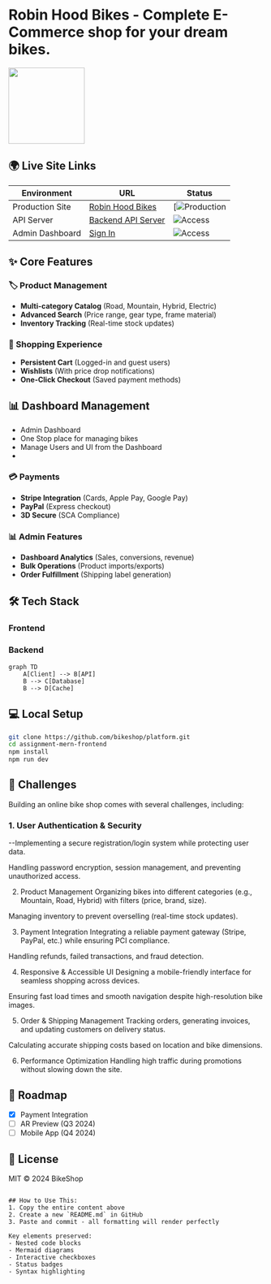 # Robin Hood Bikes - Complete E-Commerce shop for your dream bikes.

<img src="https://i.ibb.co/Fq4pw7qP/pngtree-bikes-shop-logo-design-template-vector-picture-image-3607389.png" height="150" width="150" />

## 🌍 Live Site Links
| Environment       | URL                          | Status |
|-------------------|------------------------------|--------|
| Production Site   | [Robin Hood Bikes](https://fabulous-souffle-8e4056.netlify.app/) | [![Production](https://img.shields.io/website?url=https%3A%2F%2Ffabulous-souffle-8e4056.netlify.app/) |
| API Server        | [Backend API Server]( https://assignment-6-backend-two.vercel.app/) | ![Access](https://img.shields.io/badge/access-restricted-red)
| Admin Dashboard   | [Sign In](https://basha-finder-client.vercel.app/login) | ![Access](https://img.shields.io/badge/access-restricted-red) |

## ✨ Core Features
### 🏷️ Product Management
- **Multi-category Catalog** (Road, Mountain, Hybrid, Electric)
- **Advanced Search** (Price range, gear type, frame material)
- **Inventory Tracking** (Real-time stock updates)

### 🛒 Shopping Experience
- **Persistent Cart** (Logged-in and guest users)
- **Wishlists** (With price drop notifications)
- **One-Click Checkout** (Saved payment methods)

## 📊 Dashboard Management
-  Admin Dashboard
-  One Stop place for managing bikes
-  Manage Users and UI from the Dashboard
-   
### 💳 Payments
- **Stripe Integration** (Cards, Apple Pay, Google Pay)
- **PayPal** (Express checkout)
- **3D Secure** (SCA Compliance)

### 📊 Admin Features
- **Dashboard Analytics** (Sales, conversions, revenue)
- **Bulk Operations** (Product imports/exports)
- **Order Fulfillment** (Shipping label generation)

## 🛠 Tech Stack
### Frontend



### Backend
```mermaid
graph TD
    A[Client] --> B[API]
    B --> C[Database]
    B --> D[Cache]
```

## 💻 Local Setup
```bash
git clone https://github.com/bikeshop/platform.git
cd assignment-mern-frontend
npm install
npm run dev
```

## 🚧 Challenges
Building an online bike shop comes with several challenges, including:

### 1. User Authentication & Security
--Implementing a secure registration/login system while protecting user data.

Handling password encryption, session management, and preventing unauthorized access.

2. Product Management
Organizing bikes into different categories (e.g., Mountain, Road, Hybrid) with filters (price, brand, size).

Managing inventory to prevent overselling (real-time stock updates).

3. Payment Integration
Integrating a reliable payment gateway (Stripe, PayPal, etc.) while ensuring PCI compliance.

Handling refunds, failed transactions, and fraud detection.

4. Responsive & Accessible UI
Designing a mobile-friendly interface for seamless shopping across devices.

Ensuring fast load times and smooth navigation despite high-resolution bike images.

5. Order & Shipping Management
Tracking orders, generating invoices, and updating customers on delivery status.

Calculating accurate shipping costs based on location and bike dimensions.

6. Performance Optimization
Handling high traffic during promotions without slowing down the site.


## 📅 Roadmap
- [x] Payment Integration
- [ ] AR Preview (Q3 2024)
- [ ] Mobile App (Q4 2024)

## 📜 License
MIT © 2024 BikeShop
```

## How to Use This:
1. Copy the entire content above
2. Create a new `README.md` in GitHub
3. Paste and commit - all formatting will render perfectly

Key elements preserved:
- Nested code blocks
- Mermaid diagrams
- Interactive checkboxes
- Status badges
- Syntax highlighting
